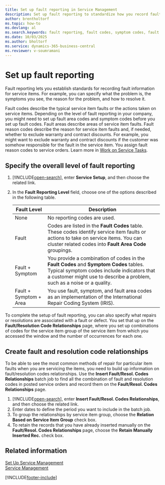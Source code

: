 ```yaml
---
title: Set up fault reporting in Service Management
description: Set up fault reporting to standardize how you record faults, symptoms, reasons, and resolutions for service items using fault codes and related codes.
author: brentholtorf
ms.topic: how-to
ms.devlang: al
ms.search.keywords: fault reporting, fault codes, symptom codes, fault area codes, fault reason codes, service management
ms.date: 10/03/2025
ms.author: bholtorf
ms.service: dynamics-365-business-central
ms.reviewer: v-soumramani
---
```


# Set up fault reporting

Fault reporting lets you establish standards for recording fault information for service items. For example, you can specify what the problem is, the symptoms you see, the reason for the problem, and how to resolve it.  

Fault codes describe the typical service item faults or the actions taken on service items. Depending on the level of fault reporting in your company, you might need to set up fault area codes and symptom codes before you set up fault codes. Fault areas describe areas of service item faults. Fault reason codes describe the reason for service item faults and, if needed, whether to exclude warranty and contract discounts. For example, you might want to exclude warranty and contract discounts if the customer was somehow responsible for the fault in the service item. You assign fault reason codes to service orders. Learn more in [Work on Service Tasks](service-how-to-work-on-service-tasks.md).  

## Specify the overall level of fault reporting

1. [!INCLUDE[open-search](includes/open-search.md)], enter **Service Setup**, and then choose the related link.
2. In the **Fault Reporting Level** field, choose one of the options described in the following table.  

    |**Fault Level**|**Description**|  
    |------------|-------------|  
    |None | No reporting codes are used.|  
    |Fault | Codes are listed in the **Fault Codes** table. These codes identify service item faults or actions to take on service items. You can cluster related codes into **Fault Area Code** groupings.|  
    |Fault + Symptom | You provide a combination of codes in the **Fault Codes** and **Symptom Codes** tables. Typical symptom codes include indicators that a customer might use to describe a problem, such as a noise or a quality.|  
    |Fault + Symptom + Area | You use fault, symptom, and fault area codes as an implementation of the International Repair Coding System (IRIS).|  

To complete the setup of fault reporting, you can also specify what repairs or resolutions are associated with a fault or defect. You set that up on the **Fault/Resolution Code Relationships** page, where you set up combinations of codes for the service item group of the service item from which you accessed the window and the number of occurrences for each one.

## Create fault and resolution code relationships
<!--this needs to go in a working with topic-->
To be able to see the most common methods of repair for particular item faults when you are servicing the items, you need to build up information on fault/resolution codes relationships. Use the **Insert Fault/Resol. Codes Relationships** batch job to find all the combination of fault and resolution codes in posted service orders and record them on the **Fault/Resol. Codes Relationships** page.

1. [!INCLUDE[open-search](includes/open-search.md)], enter **Insert Fault/Resol. Codes Relationships**, and then choose the related link.  
2. Enter dates to define the period you want to include in the batch job.  
3. To group the relationships by service item group, choose the **Relation Based on Service Item Group** check box.  
4. To retain the records that you have already inserted manually on the **Fault/Resol. Codes Relationships** page, choose the **Retain Manually Inserted Rec.** check box.  

## Related information

[Set Up Service Management](service-setup-service.md)  
[Service Management](service-service.md)  

[!INCLUDE[footer-include](includes/footer-banner.md)]
